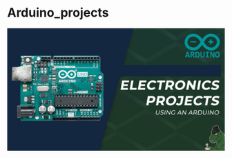 # Arduino_projects
![diploma picture](https://github.com/SalahSobih/Arduino_projects/blob/26f7be9c8bd02263d529603310620f4c4062261b/Arduino%20projects%20image.png)
